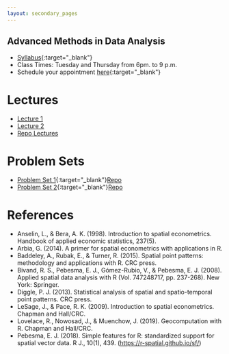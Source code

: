 ```yaml
---
layout: secondary_pages
---
```


## Advanced Methods in Data Analysis



- [Syllabus](MAAD/Programa_MAAD.pdf){:target="_blank"}
- Class Times: Tuesday and Thursday from 6pm. to 9 p.m.
- Schedule your appointment [here](https://calendly.com/i-sarmiento/horarios-atencion-estudiantes){:target="_blank"} 


# Lectures

- [Lecture 1](https://ignaciomsarmiento.github.io/MAAD_summer22/Lectures1/Lecture1.html#1)
- [Lecture 2](https://ignaciomsarmiento.github.io/MAAD_summer22/Lecture2/Lecture2.html#1)
- [Repo Lectures](https://github.com/ignaciomsarmiento/MAAD_summer22)

# Problem Sets

- [Problem Set 1](MAAD/Problem_Set1.pdf){:target="_blank"}[Repo](https://github.com/ignaciomsarmiento/MAAD_summer22/tree/main/ProblemSet1)
- [Problem Set 2](MAAD/Problem_Set2.pdf){:target="_blank"}[Repo](https://github.com/ignaciomsarmiento/MAAD_summer22/tree/main/ProblemSet2)

# References

- Anselin, L., & Bera, A. K. (1998). Introduction to spatial econometrics. Handbook of applied economic statistics, 237(5).
- Arbia, G. (2014). A primer for spatial econometrics with applications in R.
- Baddeley, A., Rubak, E., & Turner, R. (2015). Spatial point patterns: methodology and applications with R. CRC press.
- Bivand, R. S., Pebesma, E. J., Gómez-Rubio, V., & Pebesma, E. J. (2008). Applied spatial data analysis with R (Vol. 747248717, pp. 237-268). New York: Springer.
- Diggle, P. J. (2013). Statistical analysis of spatial and spatio-temporal point patterns. CRC press.
- LeSage, J., & Pace, R. K. (2009). Introduction to spatial econometrics. Chapman and Hall/CRC.
- Lovelace, R., Nowosad, J., & Muenchow, J. (2019). Geocomputation with R. Chapman and Hall/CRC.
- Pebesma, E. J. (2018). Simple features for R: standardized support for spatial vector data. R J., 10(1), 439. (https://r-spatial.github.io/sf/)

